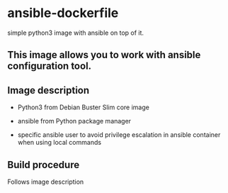 # ansible-dockerfile
simple python3 image with ansible on top of it.

## This image allows you to work with ansible configuration tool.

## Image description

- Python3 from Debian Buster Slim core image

- ansible from Python package manager

- specific ansible user to avoid privilege escalation in ansible container when using local commands

## Build procedure

Follows image description

